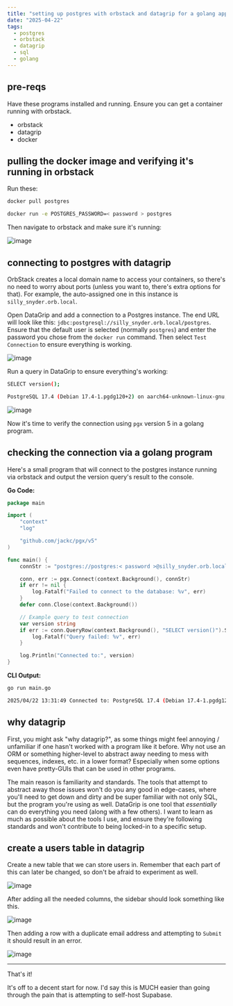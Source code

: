 ```yaml
---
title: "setting up postgres with orbstack and datagrip for a golang app"
date: "2025-04-22"
tags:
  - postgres
  - orbstack
  - datagrip
  - sql
  - golang
---
```


## pre-reqs

Have these programs installed and running. Ensure you can get a container running with orbstack.

- orbstack
- datagrip
- docker

## pulling the docker image and verifying it's running in orbstack

Run these:

```bash
docker pull postgres

docker run -e POSTGRES_PASSWORD=< password > postgres
```

Then navigate to orbstack and make sure it's running:

![image](images/0-orbstack-verify.png)

## connecting to postgres with datagrip

OrbStack creates a local domain name to access your containers, so there's no need to worry about ports (unless you want to, there's extra options for that). For example, the auto-assigned one in this instance is `silly_snyder.orb.local`.

Open DataGrip and add a connection to a Postgres instance. The end URL will look like this: `jdbc:postgresql://silly_snyder.orb.local/postgres`. Ensure that the default user is selected (normally `postgres`) and enter the password you chose from the `docker run` command. Then select `Test Connection` to ensure everything is working.

![image](images/1-datagrip_config.png)

Run a query in DataGrip to ensure everything's working:

```bash
SELECT version();

PostgreSQL 17.4 (Debian 17.4-1.pgdg120+2) on aarch64-unknown-linux-gnu, compiled by gcc (Debian 12.2.0-14) 12.2.0, 64-bit
```

![image](images/2-datagrip_query.png)

Now it's time to verify the connection using `pgx` version 5 in a golang program.

## checking the connection via a golang program

Here's a small program that will connect to the postgres instance running via orbstack and output the version query's result to the console.

**Go Code:**

```go
package main

import (
	"context"
	"log"

	"github.com/jackc/pgx/v5"
)

func main() {
	connStr := "postgres://postgres:< password >@silly_snyder.orb.local/postgres"

	conn, err := pgx.Connect(context.Background(), connStr)
	if err != nil {
		log.Fatalf("Failed to connect to the database: %v", err)
	}
	defer conn.Close(context.Background())

	// Example query to test connection
	var version string
	if err := conn.QueryRow(context.Background(), "SELECT version()").Scan(&version); err != nil {
		log.Fatalf("Query failed: %v", err)
	}

	log.Println("Connected to:", version)
}
```

**CLI Output:**

```bash
go run main.go

2025/04/22 13:31:49 Connected to: PostgreSQL 17.4 (Debian 17.4-1.pgdg120+2) on aarch64-unknown-linux-gnu, compiled by gcc (Debian 12.2.0-14) 12.2.0, 64-bit
```

## why datagrip

First, you might ask "why datagrip?", as some things might feel annoying / unfamiliar if one hasn't worked with a program like it before. Why not use an ORM or something higher-level to abstract away needing to mess with sequences, indexes, etc. in a lower format? Especially when some options even have pretty-GUIs that can be used in other programs.

The main reason is familiarity and standards. The tools that attempt to abstract away those issues won't do you any good in edge-cases, where you'll need to get down and dirty and be super familiar with not only SQL, but the program you're using as well. DataGrip is one tool that _essentially_ can do everything you need (along with a few others). I want to learn as much as possible about the tools I use, and ensure they're following standards and won't contribute to being locked-in to a specific setup.

## create a users table in datagrip

Create a new table that we can store users in. Remember that each part of this can later be changed, so don't be afraid to experiment as well.

![image](images/3-users-table.png)

After adding all the needed columns, the sidebar should look something like this.

![image](images/4-users-sidebar.png)

Then adding a row with a duplicate email address and attempting to `Submit` it should result in an error.

![image](images/5-duplicate-error.png)

---

That's it!

It's off to a decent start for now. I'd say this is MUCH easier than going through the pain that is attempting to self-host Supabase.
